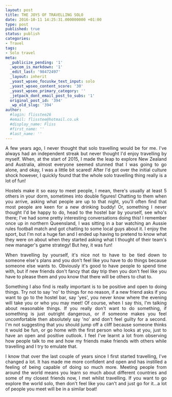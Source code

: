 ```yaml
---
layout: post
title: THE JOYS OF TRAVELLING SOLO
date: 2016-10-11 14:25:31.000000000 +01:00
type: post
published: true
status: publish
categories:
- Travel
tags:
- Solo travel
meta:
  _publicize_pending: '1'
  _wpcom_is_markdown: '1'
  _edit_last: '98472497'
  _layout: inherit
  _yoast_wpseo_focuskw_text_input: solo
  _yoast_wpseo_content_score: '30'
  _yoast_wpseo_primary_category: ''
  _jetpack_dont_email_post_to_subs: '1'
  original_post_id: '394'
  _wp_old_slug: '394'
author:
  #login: flisstee26
  #email: flisstee@hotmail.co.uk
  #display_name: Fliss
  #first_name: ''
  #last_name: ''
---
```

<p class="western" align="JUSTIFY">A few years ago, I never thought that solo travelling would be for me. I've always had an independent streak but never thought I'd enjoy travelling by myself. When, at the start of 2015, I made the leap to explore New Zealand and Australia, almost everyone seemed stunned that I was going to go alone, and okay, I was a little bit scared! After I'd got over the initial culture shock however, I quickly found that the whole solo travelling thing really is a lot of fun!</p>

<p class="western" align="JUSTIFY">Hostels make it so easy to meet people, I mean, there's usually at least 5 others in your dorm, sometimes into double figures! Chatting to them when you arrive, asking what people are up to that night, you'll often find that most people are keen for a new drinking buddy! Or, something I never thought I'd be happy to do, head to the hostel bar by yourself, see who's there; I've had some pretty interesting conversations doing this! I remember once up in northern Queensland, I was sitting in a bar watching an Aussie rules football match and got chatting to some local guys about it. I enjoy the sport, but I'm not a huge fan and I ended up having to pretend to know what they were on about when they started asking what I thought of their team's new manager's game strategy! But hey, it was fun!</p>

<p class="western" align="JUSTIFY">When travelling by yourself, it's nice not to have to be tied down to someone else's plans and you don't feel like you have to do things because someone else wants to. Obviously it's good to have people to spend time with, but if new friends don't fancy that day trip then you don't feel like you have to please them and you know that there will be others to chat to.</p>

<p class="western" align="JUSTIFY">Something I also find is really important is to be positive and open to doing things. Try not to say 'no' to things for no reason, if a new friend asks if you want to go to the hostel bar, say 'yes', you never know where the evening will take you or who you may meet! Of course, when I say this, I'm talking about reasonable things. If you really don't want to do something, if something is just outright dangerous, or if someone makes you feel uncomfortable then absolutely say 'no' and don't feel guilty for a second. I'm not suggesting that you should jump off a cliff because someone thinks it would be fun, or go home with the first person who looks at you, just to have an open and positive outlook. I feel I've learnt a lot from observing how people talk to me and how my friends make friends with others while travelling and I try to emulate that.</p>

<p class="western" align="JUSTIFY">I know that over the last couple of years since I first started travelling, I've changed a lot. It has made me more confident and open and has instilled a feeling of being capable of doing so much more. Meeting people from around the world means you learn so much about different countries and some of my closest friends now, I met whilst travelling. If you want to go explore the world solo, then don't feel like you can't and just go for it...a lot of people you meet will be in a similar boat!</p>
